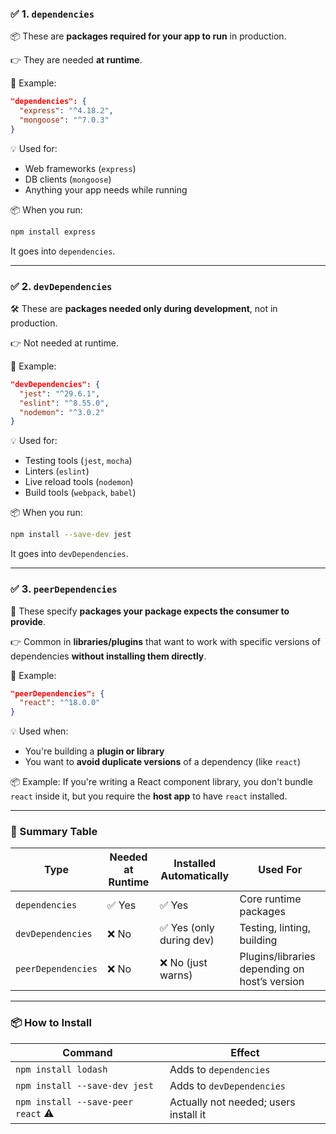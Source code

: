 ### ✅ 1. `dependencies`

📦 These are **packages required for your app to run** in production.

👉 They are needed **at runtime**.

🧪 Example:

```json
"dependencies": {
  "express": "^4.18.2",
  "mongoose": "^7.0.3"
}
```

💡 Used for:

* Web frameworks (`express`)
* DB clients (`mongoose`)
* Anything your app needs while running

📦 When you run:

```bash
npm install express
```

It goes into `dependencies`.

---

### ✅ 2. `devDependencies`

🛠️ These are **packages needed only during development**, not in production.

👉 Not needed at runtime.

🧪 Example:

```json
"devDependencies": {
  "jest": "^29.6.1",
  "eslint": "^8.55.0",
  "nodemon": "^3.0.2"
}
```

💡 Used for:

* Testing tools (`jest`, `mocha`)
* Linters (`eslint`)
* Live reload tools (`nodemon`)
* Build tools (`webpack`, `babel`)

📦 When you run:

```bash
npm install --save-dev jest
```

It goes into `devDependencies`.

---

### ✅ 3. `peerDependencies`

🔄 These specify **packages your package expects the consumer to provide**.

👉 Common in **libraries/plugins** that want to work with specific versions of dependencies **without installing them directly**.

🧪 Example:

```json
"peerDependencies": {
  "react": "^18.0.0"
}
```

💡 Used when:

* You're building a **plugin or library**
* You want to **avoid duplicate versions** of a dependency (like `react`)

📦 Example: If you're writing a React component library, you don't bundle `react` inside it, but you require the **host app** to have `react` installed.

---

### 🚀 Summary Table

| Type               | Needed at Runtime | Installed Automatically | Used For                                      |
| ------------------ | ----------------- | ----------------------- | --------------------------------------------- |
| `dependencies`     | ✅ Yes             | ✅ Yes                   | Core runtime packages                         |
| `devDependencies`  | ❌ No              | ✅ Yes (only during dev) | Testing, linting, building                    |
| `peerDependencies` | ❌ No              | ❌ No (just warns)       | Plugins/libraries depending on host’s version |

---

### 📦 How to Install

| Command                            | Effect                                |
| ---------------------------------- | ------------------------------------- |
| `npm install lodash`               | Adds to `dependencies`                |
| `npm install --save-dev jest`      | Adds to `devDependencies`             |
| `npm install --save-peer react` ⚠️ | Actually not needed; users install it |